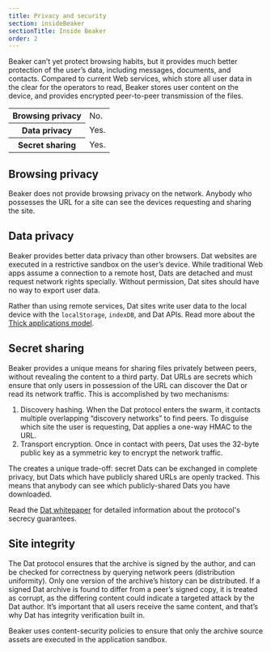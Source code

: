 ```yaml
---
title: Privacy and security
section: insideBeaker
sectionTitle: Inside Beaker
order: 2
---
```


Beaker can’t yet protect browsing habits, but it provides much better protection of the user’s data, including messages, documents, and contacts. Compared to current Web services, which store all user data in the clear for the operators to read, Beaker stores user content on the device, and provides encrypted peer-to-peer transmission of the files.

<table class="basic-table">
  <tr>
    <th>Browsing privacy</th><td>No.</td>
  </tr>
  <tr>
    <th>Data privacy</th><td>Yes.</td>
  </tr>
  <tr>
    <th>Secret sharing</th><td>Yes.</td>
  </tr>
</table>

## Browsing privacy

Beaker does not provide browsing privacy on the network. Anybody who possesses the URL for a site can see the devices requesting and sharing the site.

## Data privacy

Beaker provides better data privacy than other browsers. Dat websites are executed in a restrictive sandbox on the user’s device. While traditional Web apps assume a connection to a remote host, Dats are detached and must request network rights specially. Without permission, Dat sites should have no way to export user data.

Rather than using remote services, Dat sites write user data to the local device with the `localStorage`, `indexDB`, and Dat APIs. Read more about the [Thick applications model](/docs/inside-beaker/thick-applications.html).

## Secret sharing

Beaker provides a unique means for sharing files privately between peers, without revealing the content to a third party. Dat URLs are secrets which ensure that only users in possession of the URL can discover the Dat or read its network traffic. This is accomplished by two mechanisms:

1. Discovery hashing. When the Dat protocol enters the swarm, it contacts multiple overlapping “discovery networks” to find peers. To disguise which site the user is requesting, Dat applies a one-way HMAC to the URL.
2. Transport encryption. Once in contact with peers, Dat uses the 32-byte public key as a symmetric key to encrypt the network traffic.

The creates a unique trade-off: secret Dats can be exchanged in complete privacy, but Dats which have publicly shared URLs are openly tracked. This means that anybody can see which publicly-shared Dats you have downloaded.

Read the [Dat whitepaper](https://github.com/datproject/docs/tree/master/papers) for detailed information about the protocol's secrecy guarantees.

## Site integrity

The Dat protocol ensures that the archive is signed by the author, and can be checked for correctness by querying network peers (distribution uniformity). Only one version of the archive’s history can be distributed. If a signed Dat archive is found to differ from a peer’s signed copy, it is treated as corrupt, as the differing content could indicate a targeted attack by the Dat author. It’s important that all users receive the same content, and that’s why Dat has integrity verification built in.

Beaker uses content-security policies to ensure that only the archive source assets are executed in the application sandbox.